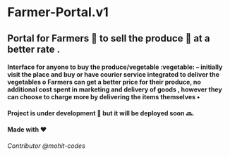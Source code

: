 # Farmer-Portal.v1

## Portal for Farmers :tractor:	 to sell the produce :corn: at a better rate .

#### Interface for anyone to buy the produce/vegetable :vegetable: – initially visit the place and buy or have courier service integrated to deliver the vegetables o Farmers can get a better price for their produce, no additional cost spent in marketing and delivery of goods , however they can choose to charge more by delivering the items themselves •


#### Project is under development :construction: but it will be deployed soon :soon:.

#### Made with :heart:

###### Contributor @mohit-codes 
